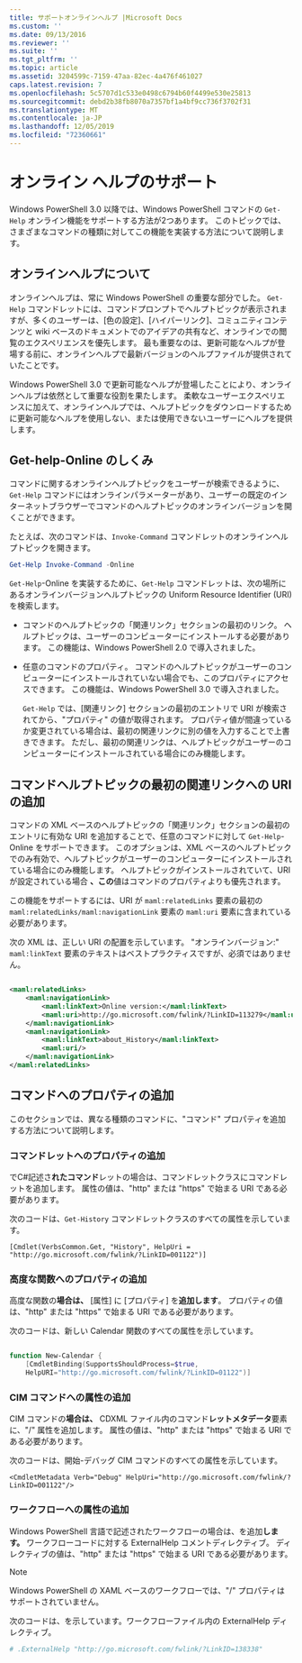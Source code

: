 ```yaml
---
title: サポートオンラインヘルプ |Microsoft Docs
ms.custom: ''
ms.date: 09/13/2016
ms.reviewer: ''
ms.suite: ''
ms.tgt_pltfrm: ''
ms.topic: article
ms.assetid: 3204599c-7159-47aa-82ec-4a476f461027
caps.latest.revision: 7
ms.openlocfilehash: 5c5707d1c533e0498c6794b60f4499e530e25813
ms.sourcegitcommit: debd2b38fb8070a7357bf1a4bf9cc736f3702f31
ms.translationtype: MT
ms.contentlocale: ja-JP
ms.lasthandoff: 12/05/2019
ms.locfileid: "72360661"
---
```

# <a name="supporting-online-help"></a>オンライン ヘルプのサポート

Windows PowerShell 3.0 以降では、Windows PowerShell コマンドの `Get-Help` オンライン機能をサポートする方法が2つあります。 このトピックでは、さまざまなコマンドの種類に対してこの機能を実装する方法について説明します。

## <a name="about-online-help"></a>オンラインヘルプについて

オンラインヘルプは、常に Windows PowerShell の重要な部分でした。 `Get-Help` コマンドレットには、コマンドプロンプトでヘルプトピックが表示されますが、多くのユーザーは、[色の設定]、[ハイパーリンク]、コミュニティコンテンツと wiki ベースのドキュメントでのアイデアの共有など、オンラインでの閲覧のエクスペリエンスを優先します。 最も重要なのは、更新可能なヘルプが登場する前に、オンラインヘルプで最新バージョンのヘルプファイルが提供されていたことです。

Windows PowerShell 3.0 で更新可能なヘルプが登場したことにより、オンラインヘルプは依然として重要な役割を果たします。 柔軟なユーザーエクスペリエンスに加えて、オンラインヘルプでは、ヘルプトピックをダウンロードするために更新可能なヘルプを使用しない、または使用できないユーザーにヘルプを提供します。

## <a name="how-get-help--online-works"></a>Get-help-Online のしくみ

コマンドに関するオンラインヘルプトピックをユーザーが検索できるように、`Get-Help` コマンドにはオンラインパラメーターがあり、ユーザーの既定のインターネットブラウザーでコマンドのヘルプトピックのオンラインバージョンを開くことができます。

たとえば、次のコマンドは、`Invoke-Command` コマンドレットのオンラインヘルプトピックを開きます。

```powershell
Get-Help Invoke-Command -Online
```

`Get-Help`-Online を実装するために、`Get-Help` コマンドレットは、次の場所にあるオンラインバージョンヘルプトピックの Uniform Resource Identifier (URI) を検索します。

- コマンドのヘルプトピックの「関連リンク」セクションの最初のリンク。 ヘルプトピックは、ユーザーのコンピューターにインストールする必要があります。 この機能は、Windows PowerShell 2.0 で導入されました。

- 任意のコマンドのプロパティ。 コマンドのヘルプトピックがユーザーのコンピューターにインストールされていない場合でも、このプロパティにアクセスできます。 この機能は、Windows PowerShell 3.0 で導入されました。

  `Get-Help` では、[関連リンク] セクションの最初のエントリで URI が検索されてから、"プロパティ" の値が取得されます。 プロパティ値が間違っているか変更されている場合は、最初の関連リンクに別の値を入力することで上書きできます。 ただし、最初の関連リンクは、ヘルプトピックがユーザーのコンピューターにインストールされている場合にのみ機能します。

## <a name="adding-a-uri-to-the-first-related-link-of-a-command-help-topic"></a>コマンドヘルプトピックの最初の関連リンクへの URI の追加

コマンドの XML ベースのヘルプトピックの「関連リンク」セクションの最初のエントリに有効な URI を追加することで、任意のコマンドに対して `Get-Help`-Online をサポートできます。 このオプションは、XML ベースのヘルプトピックでのみ有効で、ヘルプトピックがユーザーのコンピューターにインストールされている場合にのみ機能します。 ヘルプトピックがインストールされていて、URI が設定されている場合 **、この**値はコマンドのプロパティよりも優先されます。

この機能をサポートするには、URI が `maml:relatedLinks` 要素の最初の `maml:relatedLinks/maml:navigationLink` 要素の `maml:uri` 要素に含まれている必要があります。

次の XML は、正しい URI の配置を示しています。 "オンラインバージョン:" `maml:linkText` 要素のテキストはベストプラクティスですが、必須ではありません。

```xml

<maml:relatedLinks>
    <maml:navigationLink>
        <maml:linkText>Online version:</maml:linkText>
        <maml:uri>http://go.microsoft.com/fwlink/?LinkID=113279</maml:uri>
    </maml:navigationLink>
    <maml:navigationLink>
        <maml:linkText>about_History</maml:linkText>
        <maml:uri/>
    </maml:navigationLink>
</maml:relatedLinks>
```

## <a name="adding-the-helpuri-property-to-a-command"></a>コマンドへのプロパティの追加

このセクションでは、異なる種類のコマンドに、"コマンド" プロパティを追加する方法について説明します。

### <a name="adding-a-helpuri-property-to-a-cmdlet"></a>コマンドレットへのプロパティの追加

でC#記述さ**れたコマンド**レットの場合は、コマンドレットクラスにコマンドレットを追加します。 属性の値は、"http" または "https" で始まる URI である必要があります。

次のコードは、`Get-History` コマンドレットクラスのすべての属性を示しています。

```
[Cmdlet(VerbsCommon.Get, "History", HelpUri = "http://go.microsoft.com/fwlink/?LinkID=001122")]
```

### <a name="adding-a-helpuri-property-to-an-advanced-function"></a>高度な関数へのプロパティの追加

高度な関数の**場合は、** [属性] に [プロパティ] を**追加します**。 プロパティの値は、"http" または "https" で始まる URI である必要があります。

次のコードは、新しい Calendar 関数のすべての属性を示しています。

```powershell

function New-Calendar {
    [CmdletBinding(SupportsShouldProcess=$true,
    HelpURI="http://go.microsoft.com/fwlink/?LinkID=01122")]
```

### <a name="adding-a-helpuri-attribute-to-a-cim-command"></a>CIM コマンドへの属性の追加

CIM コマンドの**場合は、** CDXML ファイル内のコマンド**レットメタデータ**要素に、"/" 属性を追加します。 属性の値は、"http" または "https" で始まる URI である必要があります。

次のコードは、開始-デバッグ CIM コマンドのすべての属性を示しています。

```
<CmdletMetadata Verb="Debug" HelpUri="http://go.microsoft.com/fwlink/?LinkID=001122"/>
```

### <a name="adding-a-helpuri-attribute-to-a-workflow"></a>ワークフローへの属性の追加

Windows PowerShell 言語で記述されたワークフローの場合は、を追加**します。** ワークフローコードに対する ExternalHelp コメントディレクティブ。 ディレクティブの値は、"http" または "https" で始まる URI である必要があります。

> [!NOTE]
> Windows PowerShell の XAML ベースのワークフローでは、"/" プロパティはサポートされていません。

次のコードは、を示しています。ワークフローファイル内の ExternalHelp ディレクティブ。

```powershell
# .ExternalHelp "http://go.microsoft.com/fwlink/?LinkID=138338"
```